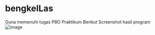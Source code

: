 # bengkelLas
Guna memenuhi tugas PBO Praktikum
Berikut Screenshot hasil program
![image](https://user-images.githubusercontent.com/89909330/134538021-c64ec916-d400-4e3f-9e9f-364c09a5af32.png)

